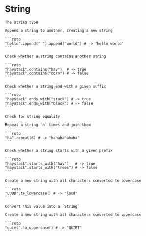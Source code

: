 # String
`````{roto:type} String
The string type
`````


````{roto:function} append(a: String, b: String) -> String
Append a string to another, creating a new string

```roto
"hello".append(" ").append("world") # -> "hello world"
```
````

````{roto:function} contains(haystack: String, needle: String) -> bool
Check whether a string contains another string

```roto
"haystack".contains("hay")  # -> true
"haystack".contains("corn") # -> false
```
````

````{roto:function} ends_with(s: String, suffix: String) -> bool
Check whether a string end with a given suffix

```roto
"haystack".ends_with("stack") # -> true
"haystack".ends_with("black") # -> false
```
````

````{roto:function} eq(s: String, other: String) -> bool
Check for string equality
````

````{roto:function} repeat(s: String, n: u32) -> String
Repeat a string `n` times and join them

```roto
"ha".repeat(6) # -> "hahahahahaha"
```
````

````{roto:function} starts_with(s: String, prefix: String) -> bool
Check whether a string starts with a given prefix

```roto
"haystack".starts_with("hay")   # -> true
"haystack".starts_with("trees") # -> false
```
````

````{roto:function} to_lowercase(s: String) -> String
Create a new string with all characters converted to lowercase

```roto
"LOUD".to_lowercase() # -> "loud"
```
````

````{roto:function} to_string(x: String) -> String
Convert this value into a `String`
````

````{roto:function} to_uppercase(s: String) -> String
Create a new string with all characters converted to uppercase

```roto
"quiet".to_uppercase() # -> "QUIET"
```
````

